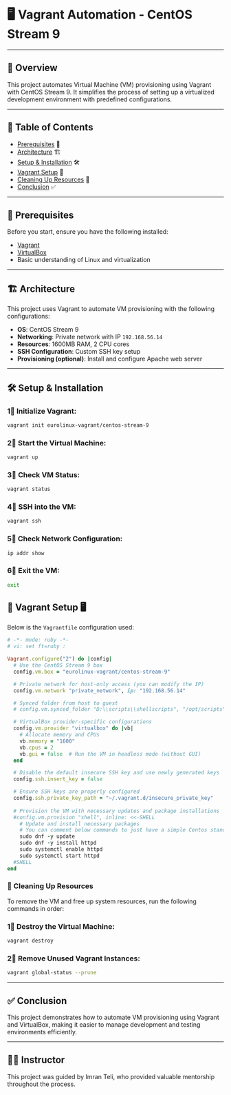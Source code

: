 # 🖥️ Vagrant Automation - CentOS Stream 9

---

## 📖 Overview

This project automates Virtual Machine (VM) provisioning using Vagrant with CentOS Stream 9. It simplifies the process of setting up a virtualized development environment with predefined configurations.

---

## 📑 Table of Contents

- [Prerequisites](#prerequisites) 🔑  
- [Architecture](#architecture) 🏗️  
- [Setup & Installation](#setup--installation) 🛠️  
- [Vagrant Setup](#vagrant-setup) 🐾  
- [Cleaning Up Resources](#cleaning-up-resources) 🧹  
- [Conclusion](#conclusion) ✅  

---

## 🔑 Prerequisites

Before you start, ensure you have the following installed:

- [Vagrant](https://www.vagrantup.com/downloads)  
- [VirtualBox](https://www.virtualbox.org/wiki/Downloads)  
- Basic understanding of Linux and virtualization  

---

## 🏗️ Architecture

This project uses Vagrant to automate VM provisioning with the following configurations:

- **OS**: CentOS Stream 9  
- **Networking**: Private network with IP `192.168.56.14`  
- **Resources**: 1600MB RAM, 2 CPU cores  
- **SSH Configuration**: Custom SSH key setup  
- **Provisioning (optional)**: Install and configure Apache web server  

---

## 🛠️ Setup & Installation

### 1⃣ Initialize Vagrant:
```bash
vagrant init eurolinux-vagrant/centos-stream-9
```

### 2⃣ Start the Virtual Machine:
```bash
vagrant up
```

### 3⃣ Check VM Status:
```bash
vagrant status
```

### 4⃣ SSH into the VM:
```bash
vagrant ssh
```

### 5⃣ Check Network Configuration:
```bash
ip addr show
``` 

### 6⃣ Exit the VM:
```bash
exit
``` 


## 🐾 Vagrant Setup 🖥️

Below is the `Vagrantfile` configuration used:

```ruby
# -*- mode: ruby -*-
# vi: set ft=ruby :

Vagrant.configure("2") do |config|
  # Use the CentOS Stream 9 box
  config.vm.box = "eurolinux-vagrant/centos-stream-9"

  # Private network for host-only access (you can modify the IP)
  config.vm.network "private_network", ip: "192.168.56.14"

  # Synced folder from host to guest
  # config.vm.synced_folder "D:\\scripts\\shellscripts", "/opt/scripts", type: "virtualbox"

  # VirtualBox provider-specific configurations
  config.vm.provider "virtualbox" do |vb|
    # Allocate memory and CPUs
    vb.memory = "1600"
    vb.cpus = 2
    vb.gui = false  # Run the VM in headless mode (without GUI)
  end

  # Disable the default insecure SSH key and use newly generated keys
  config.ssh.insert_key = false

  # Ensure SSH keys are properly configured
  config.ssh.private_key_path = "~/.vagrant.d/insecure_private_key"
  
  # Provision the VM with necessary updates and package installations
  #config.vm.provision "shell", inline: <<-SHELL
    # Update and install necessary packages
    # You can comment below commands to just have a simple Centos standard VM
    sudo dnf -y update
    sudo dnf -y install httpd
    sudo systemctl enable httpd
    sudo systemctl start httpd
  #SHELL
end

```
### 🧹 Cleaning Up Resources

To remove the VM and free up system resources, run the following commands in order:

### 1⃣ Destroy the Virtual Machine:
   ```bash
   vagrant destroy
   ```
### 2⃣ Remove Unused Vagrant Instances:
   ```bash
   vagrant global-status --prune
   ```
---

## ✅ Conclusion

This project demonstrates how to automate VM provisioning using Vagrant and VirtualBox, making it easier to manage development and testing environments efficiently.

---

## 👨‍🏫 Instructor

This project was guided by Imran Teli, who provided valuable mentorship throughout the process.
